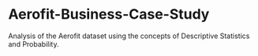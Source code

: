 # Aerofit-Business-Case-Study
Analysis of the Aerofit dataset using the concepts of Descriptive Statistics and Probability.
